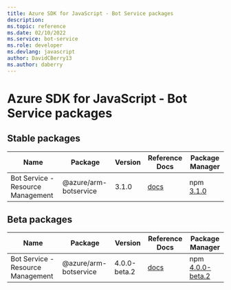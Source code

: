 ```yaml
---
title: Azure SDK for JavaScript - Bot Service packages
description: 
ms.topic: reference
ms.date: 02/10/2022
ms.service: bot-service
ms.role: developer
ms.devlang: javascript
author: DavidCBerry13
ms.author: daberry
---
```


# Azure SDK for JavaScript - Bot Service packages

## Stable packages

| Name                  | Package              | Version          | Reference Docs         | Package Manager                |
|-----------------------|----------------------|------------------|------------------------|--------------------------------|
| Bot Service - Resource Management | @azure/arm-botservice | 3.1.0 | [docs](/azure/javascript/sdk/sdk-demo2/bot-service/azure-arm-botservice/stable)  | npm [3.1.0](https://www.npmjs.com/package/%40azure%2Farm-botservice) |
 

## Beta packages

| Name                  | Package              | Version          | Reference Docs         | Package Manager                |
|-----------------------|----------------------|------------------|------------------------|--------------------------------|
| Bot Service - Resource Management | @azure/arm-botservice | 4.0.0-beta.2 | [docs](/azure/javascript/sdk/sdk-demo2/bot-service/azure-arm-botservice/beta)  | npm [4.0.0-beta.2](https://www.npmjs.com/package/%40azure%2Farm-botservice%404.0.0-beta.2) |
 


 